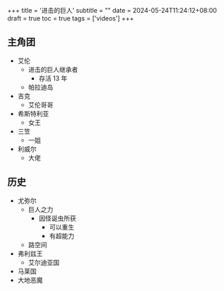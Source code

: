 +++
title = '进击的巨人'
subtitle = ""
date = 2024-05-24T11:24:12+08:00
draft = true
toc = true
tags = ['videos']
+++

## 主角团
-   艾伦
    -   进击的巨人继承者
        -   存活 13 年
    -   帕拉迪岛
-   吉克
    -   艾伦哥哥
-   希斯特利亚
    -   女王
-   三笠
    -   一姐
-   利威尔
    -   大佬
## 历史
-   尤弥尔
    -   巨人之力
        -   因怪诞虫所获
            -   可以重生
            -   有超能力
    -   路空间
-   弗利兹王
    -   艾尔迪亚国
-   马莱国
-   大地恶魔
